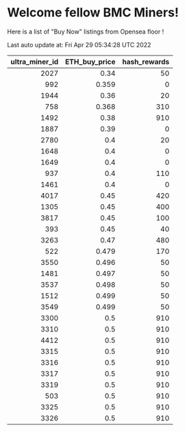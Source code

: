 # Welcome fellow BMC Miners!
Here is a list of "Buy Now" listings from Opensea floor !


Last auto update at: Fri Apr 29 05:34:28 UTC 2022


|   ultra_miner_id |   ETH_buy_price |   hash_rewards |
|-----------------:|----------------:|---------------:|
|             2027 |           0.34  |             50 |
|              992 |           0.359 |              0 |
|             1944 |           0.36  |             20 |
|              758 |           0.368 |            310 |
|             1492 |           0.38  |            910 |
|             1887 |           0.39  |              0 |
|             2780 |           0.4   |             20 |
|             1648 |           0.4   |              0 |
|             1649 |           0.4   |              0 |
|              937 |           0.4   |            110 |
|             1461 |           0.4   |              0 |
|             4017 |           0.45  |            420 |
|             1305 |           0.45  |            400 |
|             3817 |           0.45  |            100 |
|              393 |           0.45  |             40 |
|             3263 |           0.47  |            480 |
|              522 |           0.479 |            170 |
|             3550 |           0.496 |             50 |
|             1481 |           0.497 |             50 |
|             3537 |           0.498 |             50 |
|             1512 |           0.499 |             50 |
|             3549 |           0.499 |             50 |
|             3300 |           0.5   |            910 |
|             3310 |           0.5   |            910 |
|             4412 |           0.5   |            910 |
|             3315 |           0.5   |            910 |
|             3316 |           0.5   |            910 |
|             3317 |           0.5   |            910 |
|             3319 |           0.5   |            910 |
|              503 |           0.5   |            910 |
|             3325 |           0.5   |            910 |
|             3326 |           0.5   |            910 |